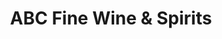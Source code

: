 ---
title: "ABC Fine Wine & Spirits"
url: /port-orange/abc-fine-wine-und-spirits/
shop: Spirituosen
---